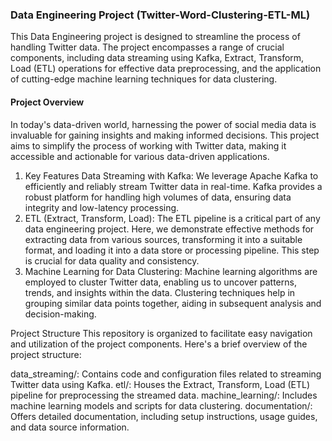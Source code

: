 ### Data Engineering Project (Twitter-Word-Clustering-ETL-ML)
This Data Engineering project is designed to streamline the process of handling Twitter data. The project encompasses a range of crucial components, including data streaming using Kafka, Extract, Transform, Load (ETL) operations for effective data preprocessing, and the application of cutting-edge machine learning techniques for data clustering.

#### Project Overview
In today's data-driven world, harnessing the power of social media data is invaluable for gaining insights and making informed decisions. This project aims to simplify the process of working with Twitter data, making it accessible and actionable for various data-driven applications.

1. Key Features Data Streaming with Kafka: We leverage Apache Kafka to efficiently and reliably stream Twitter data in real-time. Kafka provides a robust platform for handling high volumes of data, ensuring data integrity and low-latency processing.
2. ETL (Extract, Transform, Load): The ETL pipeline is a critical part of any data engineering project. Here, we demonstrate effective methods for extracting data from various sources, transforming it into a suitable format, and loading it into a data store or processing pipeline. This step is crucial for data quality and consistency.
3. Machine Learning for Data Clustering: Machine learning algorithms are employed to cluster Twitter data, enabling us to uncover patterns, trends, and insights within the data. Clustering techniques help in grouping similar data points together, aiding in subsequent analysis and decision-making.

Project Structure
This repository is organized to facilitate easy navigation and utilization of the project components. Here's a brief overview of the project structure:

data_streaming/: Contains code and configuration files related to streaming Twitter data using Kafka.
etl/: Houses the Extract, Transform, Load (ETL) pipeline for preprocessing the streamed data.
machine_learning/: Includes machine learning models and scripts for data clustering.
documentation/: Offers detailed documentation, including setup instructions, usage guides, and data source information.
